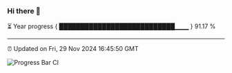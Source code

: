 ### Hi there 👋

⏳ Year progress { ███████████████████████████▁▁▁ } 91.17 %

---

⏰ Updated on Fri, 29 Nov 2024 16:45:50 GMT

![Progress Bar CI](https://github.com/IshwaranRudhara/GIT-ACTION/workflows/Progress%20Bar%20CI/badge.svg)
